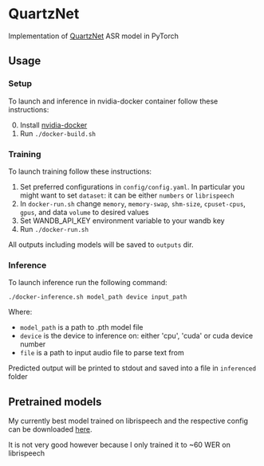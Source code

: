 # QuartzNet
Implementation of [QuartzNet](https://arxiv.org/abs/1910.10261) ASR model in PyTorch

## Usage

### Setup
To launch and inference in nvidia-docker container follow these instructions:

0. Install [nvidia-docker](https://github.com/NVIDIA/nvidia-docker)
1. Run `./docker-build.sh`

### Training
To launch training follow these instructions:

1. Set preferred configurations in `config/config.yaml`. In particular you might want to set `dataset`: it can be either `numbers` or `librispeech`
2. In `docker-run.sh` change `memory`, `memory-swap`, `shm-size`, `cpuset-cpus`, `gpus`, and data `volume` to desired values
3. Set WANDB_API_KEY environment variable to your wandb key
4. Run `./docker-run.sh`

All outputs including models will be saved to `outputs` dir.

### Inference
To launch inference run the following command:
```
./docker-inference.sh model_path device input_path
```
Where:
* `model_path` is a path to .pth model file
* `device` is the device to inference on: either 'cpu', 'cuda' or cuda device number
* `file` is a path to input audio file to parse text from

Predicted output will be printed to stdout and saved into a file in `inferenced` folder

## Pretrained models
My currently best model trained on librispeech and the respective config can be downloaded [here](https://drive.google.com/drive/folders/1sOEUeHY_KlZY6BNYfJtM6RyKFwNFwFSg?usp=sharing).

It is not very good however because I only trained it to ~60 WER on librispeech 
